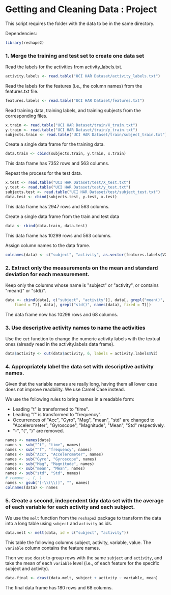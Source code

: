 Getting and Cleaning Data : Project
========================================================

This script requires the folder with the data to be in the same directory.

Dependencies:

```r
library(reshape2)
```


### 1. Merge the training and test set to create one data set

Read the labels for the activities from activity_labels.txt.

```r
activity.labels <- read.table("UCI HAR Dataset/activity_labels.txt")
```


Read the labels for the features (i.e., the column names) from the features.txt file.

```r
features.labels <- read.table("UCI HAR Dataset/features.txt")
```


Read training data, training labels, and training subjects from the corresponding files.

```r
x.train <- read.table("UCI HAR Dataset/train/X_train.txt")
y.train <- read.table("UCI HAR Dataset/train/y_train.txt")
subjects.train <- read.table("UCI HAR Dataset/train/subject_train.txt")
```


Create a single data frame for the training data. 

```r
data.train <- cbind(subjects.train, y.train, x.train)
```

This data frame has 7352 rows and 563 columns.

Repeat the process for the test data.

```r
x.test <- read.table("UCI HAR Dataset/test/X_test.txt")
y.test <- read.table("UCI HAR Dataset/test/y_test.txt")
subjects.test <- read.table("UCI HAR Dataset/test/subject_test.txt")
data.test <- cbind(subjects.test, y.test, x.test)
```

This data frame has 2947 rows and 563 columns.

Create a single data frame from the train and test data

```r
data <- rbind(data.train, data.test)
```

This data frame has 10299 rows and 563 columns.

Assign column names to the data frame.

```r
colnames(data) <- c("subject", "activity", as.vector(features.labels$V2))
```


### 2. Extract only the measurements on the mean and standard deviation for each measurement. 

Keep only the columns whose name is "subject" or "activity", or contains "mean()" or "std()".

```r
data <- cbind(data[, c("subject", "activity")], data[, grepl("mean()", names(data), 
    fixed = T)], data[, grepl("std()", names(data), fixed = T)])
```

The data frame now has 10299 rows and 68 columns.

### 3. Use descriptive activity names to name the activities

Use the `cut` function to change the numeric activity labels with the textual ones (already read in the activity.labels data frame).

```r
data$activity <- cut(data$activity, 6, labels = activity.labels$V2)
```


### 4. Appropriately label the data set with descriptive activity names. 

Given that the variable names are really long, having them all lower case does not improve readbility. We use Camel Case instead.

We use the following rules to bring names in a readable form:
* Leading "t" is transformed to "time".
* Leading "f" is transformed to "frequency".
* Occurrences of "Acc", "Gyro", "Mag", "mean", "std" are changed to "Accelerometer", "Gyroscope", "Magnitude", "Mean", "Std" respectively.
* "-", "(", ")" are removed.

```r
names <- names(data)
names <- sub("^t", "time", names)
names <- sub("^f", "frequency", names)
names <- sub("Acc", "Accelerometer", names)
names <- sub("Gyro", "Gyroscope", names)
names <- sub("Mag", "Magnitude", names)
names <- sub("mean", "Mean", names)
names <- sub("std", "Std", names)
# remove -, (, )
names <- gsub("[-\\(\\)]", "", names)
colnames(data) <- names
```


### 5. Create a second, independent tidy data set with the average of each variable for each activity and each subject.

We use the `melt` function from the `reshape2` package to transform the data into a long table using `subject` and `activity` as ids. 

```r
data.melt <- melt(data, id = c("subject", "activity"))
```

This table the following columns subject, activity, variable, value. The `variable` column contains the feature names.

Then we use `dcast` to group rows with the same `subject` and `activity`, and take the mean of 
each `variable` level (i.e., of each feature for the specific subject and activity).

```r
data.final <- dcast(data.melt, subject + activity ~ variable, mean)
```

The final data frame has 180 rows and 68 columns.
